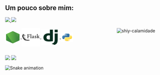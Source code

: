 ## Um pouco sobre mim: 
 <div>
  <a href="https://github.com/G-shiy">
  <img height="150em" src="https://github-readme-stats.vercel.app/api?username=G-shiy&show_icons=true&theme=dark&include_all_commits=true&count_private=true&border_radius=15"/>
  <img height="150em" src="https://github-readme-stats.vercel.app/api/top-langs/?username=G-shiy&layout=compact&langs_count=7&theme=dark&border_radius=15"/>
</div>
<div style="display: inline_block"><br>
  <img align="center" alt="shiy-node" height="40" width="50" src="https://raw.githubusercontent.com/devicons/devicon/master/icons/nodejs/nodejs-original.svg">
  <!--<img align="center" alt="shiy-Js" height="30" width="40" src="https://raw.githubusercontent.com/devicons/devicon/master/icons/javascript/javascript-plain.svg">-->
  <!--<img align="center" alt="shiy-React" height="30" width="40" src="https://raw.githubusercontent.com/devicons/devicon/master/icons/react/react-original.svg">-->
  <!--<img align="center" alt="shiy-HTML" height="30" width="40" src="https://raw.githubusercontent.com/devicons/devicon/master/icons/html5/html5-original.svg">-->
  <img align="center" alt="shiy-Flask" height="60" width="60" src="https://raw.githubusercontent.com/devicons/devicon/master/icons/flask/flask-original-wordmark.svg">
  <img align="center" alt="shiy-django" height="50" width="60" src="https://raw.githubusercontent.com/devicons/devicon/master/icons/django/django-plain.svg">
  <img align="center" alt="shiy-Python" height="30" width="40" src="https://raw.githubusercontent.com/devicons/devicon/master/icons/python/python-original.svg">
  <img align="right" alt="shiy-calamidade" src="https://i.imgur.com/HbCXisJ.gif"  height="140em" width="140em">
</div>
  
  ##
  
<div> 
  <a href="https://instagram.com/G-shiy" target="_blank"><img src="https://img.shields.io/badge/-Instagram-%23E4405F?style=for-the-badge&logo=instagram&logoColor=white" target="_blank"></a>
 <!--<a href="https://twitter.com/shiydaqui" target="_blank"><img src="https://img.shields.io/badge/Twitter-1DA1F2?style=for-the-badge&logo=twitter&logoColor=white" target="_blank"></a>-->
 	<!--<a href="https://www.twitch.tv/rafaballerinii" target="_blank"><img src="https://img.shields.io/badge/Twitch-9146FF?style=for-the-badge&logo=twitch&logoColor=white" target="_blank"></a>-->
 <!--<a href="https://discord.gg/" target="_blank"><img src="https://img.shields.io/badge/Discord-7289DA?style=for-the-badge&logo=discord&logoColor=white" target="_blank"></a> -->
  <!-- <a href = "><img src="https://img.shields.io/badge/-Gmail-%23333?style=for-the-badge&logo=gmail&logoColor=white" target="_blank"></a> -->
  <a href="https://www.linkedin.com/in/gustavo-siqueira-a8877521b/" target="_blank"><img src="https://img.shields.io/badge/-LinkedIn-%230077B5?style=for-the-badge&logo=linkedin&logoColor=white" target="_blank"></a>
 
  ![Snake animation](https://github.com/G-shiy/G-shiy/blob/output/github-contribution-grid-snake.svg)
 
</div>
